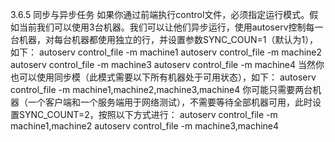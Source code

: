3.6.5	同步与异步任务
如果你通过前端执行control文件，必须指定运行模式。假如当前我们可以使用3台机器。我们可以让他们异步运行，使用autoserv控制每一台机器，对每台机器都使用独立的行，并设置参数SYNC_COUN=1（默认为1），如下：
autoserv control_file -m machine1
autoserv control_file -m machine2
autoserv control_file -m machine3
autoserv control_file -m machine4
当然你也可以使用同步模（此模式需要以下所有机器处于可用状态），如下：
	autoserv control_file -m machine1,machine2,machine3,machine4
		你可能只需要两台机器（一个客户端和一个服务端用于网络测试），不需要等待全部机器可用，此时设置SYNC_COUNT=2，按照以下方式进行：
autoserv control_file -m machine1,machine2
autoserv control_file -m machine3,machine4
